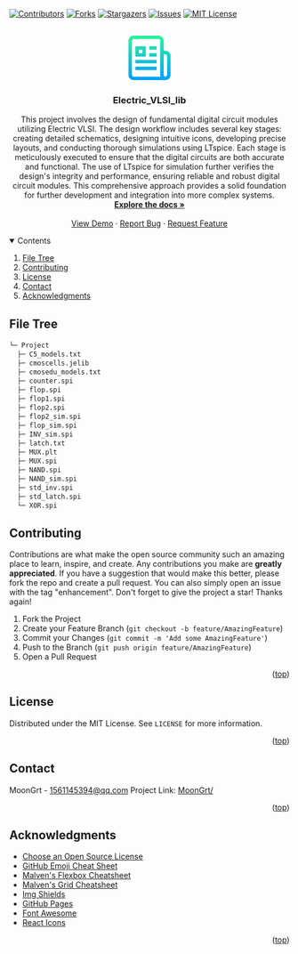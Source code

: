 <div id="top"></div>

[![Contributors][contributors-shield]][contributors-url]
[![Forks][forks-shield]][forks-url]
[![Stargazers][stars-shield]][stars-url]
[![Issues][issues-shield]][issues-url]
[![MIT License][license-shield]][license-url]


<!-- PROJECT LOGO -->
<br />
<div align="center">
	<a href="https://github.com/MoonGrt/Electric_VLSI_lib">
	<img src="images/logo.png" alt="Logo" width="80" height="80">
	</a>
<h3 align="center">Electric_VLSI_lib</h3>
	<p align="center">
	This project involves the design of fundamental digital circuit modules utilizing Electric VLSI. The design workflow includes several key stages: creating detailed schematics, designing intuitive icons, developing precise layouts, and conducting thorough simulations using LTspice. Each stage is meticulously executed to ensure that the digital circuits are both accurate and functional. The use of LTspice for simulation further verifies the design's integrity and performance, ensuring reliable and robust digital circuit modules. This comprehensive approach provides a solid foundation for further development and integration into more complex systems.
	<br />
	<a href="https://github.com/MoonGrt/Electric_VLSI_lib"><strong>Explore the docs »</strong></a>
	<br />
	<br />
	<a href="https://github.com/MoonGrt/Electric_VLSI_lib">View Demo</a>
	·
	<a href="https://github.com/MoonGrt/Electric_VLSI_lib/issues">Report Bug</a>
	·
	<a href="https://github.com/MoonGrt/Electric_VLSI_lib/issues">Request Feature</a>
	</p>
</div>


<!-- CONTENTS -->
<details open>
  <summary>Contents</summary>
  <ol>
    <li><a href="#file-tree">File Tree</a></li>
    <li><a href="#contributing">Contributing</a></li>
    <li><a href="#license">License</a></li>
    <li><a href="#contact">Contact</a></li>
    <li><a href="#acknowledgments">Acknowledgments</a></li>
  </ol>
</details>


<!-- FILE TREE -->
## File Tree

```
└─ Project
  ├─ C5_models.txt
  ├─ cmoscells.jelib
  ├─ cmosedu_models.txt
  ├─ counter.spi
  ├─ flop.spi
  ├─ flop1.spi
  ├─ flop2.spi
  ├─ flop2_sim.spi
  ├─ flop_sim.spi
  ├─ INV_sim.spi
  ├─ latch.txt
  ├─ MUX.plt
  ├─ MUX.spi
  ├─ NAND.spi
  ├─ NAND_sim.spi
  ├─ std_inv.spi
  ├─ std_latch.spi
  └─ XOR.spi

```


<!-- CONTRIBUTING -->
## Contributing
Contributions are what make the open source community such an amazing place to learn, inspire, and create. Any contributions you make are **greatly appreciated**.
If you have a suggestion that would make this better, please fork the repo and create a pull request. You can also simply open an issue with the tag "enhancement".
Don't forget to give the project a star! Thanks again!
1. Fork the Project
2. Create your Feature Branch (`git checkout -b feature/AmazingFeature`)
3. Commit your Changes (`git commit -m 'Add some AmazingFeature'`)
4. Push to the Branch (`git push origin feature/AmazingFeature`)
5. Open a Pull Request
<p align="right">(<a href="#top">top</a>)</p>


<!-- LICENSE -->
## License
Distributed under the MIT License. See `LICENSE` for more information.
<p align="right">(<a href="#top">top</a>)</p>


<!-- CONTACT -->
## Contact
MoonGrt - 1561145394@qq.com
Project Link: [MoonGrt/](https://github.com/MoonGrt/)
<p align="right">(<a href="#top">top</a>)</p>


<!-- ACKNOWLEDGMENTS -->
## Acknowledgments
* [Choose an Open Source License](https://choosealicense.com)
* [GitHub Emoji Cheat Sheet](https://www.webpagefx.com/tools/emoji-cheat-sheet)
* [Malven's Flexbox Cheatsheet](https://flexbox.malven.co/)
* [Malven's Grid Cheatsheet](https://grid.malven.co/)
* [Img Shields](https://shields.io)
* [GitHub Pages](https://pages.github.com)
* [Font Awesome](https://fontawesome.com)
* [React Icons](https://react-icons.github.io/react-icons/search)   
<p align="right">(<a href="#top">top</a>)</p>


<!-- MARKDOWN LINKS & IMAGES -->
<!-- https://www.markdownguide.org/basic-syntax/#reference-style-links -->
[contributors-shield]: https://img.shields.io/github/contributors/MoonGrt/Electric_VLSI_lib.svg?style=for-the-badge
[contributors-url]: https://github.com/MoonGrt/Electric_VLSI_lib/graphs/contributors
[forks-shield]: https://img.shields.io/github/forks/MoonGrt/Electric_VLSI_lib.svg?style=for-the-badge
[forks-url]: https://github.com/MoonGrt/Electric_VLSI_lib/network/members
[stars-shield]: https://img.shields.io/github/stars/MoonGrt/Electric_VLSI_lib.svg?style=for-the-badge
[stars-url]: https://github.com/MoonGrt/Electric_VLSI_lib/stargazers
[issues-shield]: https://img.shields.io/github/issues/MoonGrt/Electric_VLSI_lib.svg?style=for-the-badge
[issues-url]: https://github.com/MoonGrt/Electric_VLSI_lib/issues
[license-shield]: https://img.shields.io/github/license/MoonGrt/Electric_VLSI_lib.svg?style=for-the-badge
[license-url]: https://github.com/MoonGrt/Electric_VLSI_lib/blob/master/LICENSE

